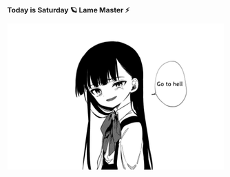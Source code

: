 ###                                    Today is Saturday 🪐 Lame Master ⚡️
![natsuki](https://github.com/eiwww/eiwww/blob/main/285835398_5213199498787362_1427536070195681878_n.jpg?raw=true)

<!--
**eiwww/eiwww** is a ✨ _special_ ✨ repository because its `README.md` (this file) appears on your GitHub profile.

Here are some ideas to get you started:

- 🔭 I’m currently working on ...
- 🌱 I’m currently learning ...
- 👯 I’m looking to collaborate on ...
- 🤔 I’m looking for help with ...
- 💬 Ask me about ...
- 📫 How to reach me: ...
- 😄 Pronouns: ...
- ⚡ Fun fact: ...
-->
